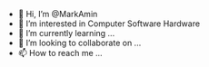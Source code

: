 - 👋 Hi, I’m @MarkAmin
- 👀 I’m interested in Computer Software Hardware
- 🌱 I’m currently learning ...
- 💞️ I’m looking to collaborate on ...
- 📫 How to reach me ...

<!---
MarkAminm/MarkAminm is a ✨ special ✨ repository because its `README.md` (this file) appears on your GitHub profile.
You can click the Preview link to take a look at your changes.
--->
